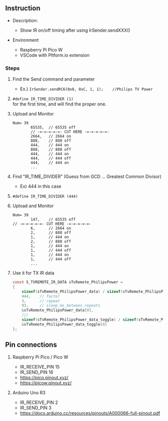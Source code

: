 ## Instruction

* Description:
  - Show IR on/off timing after using IrSender.sendXXX()
 
* Environment
  - Raspberry Pi Pico W
  - VSCode with Pltform.io extension

### Steps

1. Find the Send command and parameter
    - Ex.) `IrSender.sendRC6(0x0, 0xC, 1, 1);    //Philips TV Power`

2. `#define IR_TIME_DIVIDER (1)`  
 for the first time, and will find the proper one.

3.  Upload and Monitor
    ```
    Num= 39
            65535,  // 65535 off
            // -=-=-=-=-=- CUT HERE -=-=-=-=-=-
            2664,   // 2664 on
            888,    // 888 off
            444,    // 444 on
            888,    // 888 off
            444,    // 444 on
            444,    // 444 off
            444,    // 444 on
            ...
    ```

4. Find "IR_TIME_DIVIDER" (Guess from GCD ... Greatest Common Divisor)
    - Ex) 444 in this case

5. `#define IR_TIME_DIVIDER (444)`
6. Upload and Monitor
    ```
    Num= 39
            147,    // 65535 off
    // -=-=-=-=-=- CUT HERE -=-=-=-=-=-
            6,      // 2664 on
            2,      // 888 off
            1,      // 444 on
            2,      // 888 off
            1,      // 444 on
            1,      // 444 off
            1,      // 444 on
            1,      // 444 off
            ...
    ```


7. Use it for TX IR data
    ```c
    const S_TVREMOTE_IR_DATA sTvRemote_PhilipsPower =
    {
        sizeof(sTvRemote_PhilipsPower_data) / sizeof(sTvRemote_PhilipsPower_data[0]),	// len
        444,	// factor
        3,		// repeat
        93,		// sleep_ms_between_repeats
        &sTvRemote_PhilipsPower_data[0],
        ///
        sizeof(sTvRemote_PhilipsPower_data_toggle) / sizeof(sTvRemote_PhilipsPower_data_toggle[0]),	// len_toggle
        &sTvRemote_PhilipsPower_data_toggle[0]
    };
    ```


## Pin connections

1. Raspberry Pi Pico / Pico W
    - IR_RECEIVE_PIN  15
    - IR_SEND_PIN     16
    - https://pico.pinout.xyz/
    - https://picow.pinout.xyz/

2. Arduino Uno R3
    - IR_RECEIVE_PIN  2
    - IR_SEND_PIN     3
    - https://docs.arduino.cc/resources/pinouts/A000066-full-pinout.pdf

